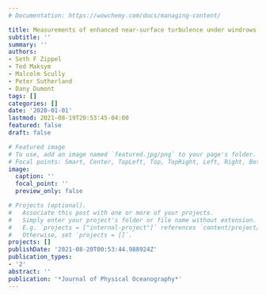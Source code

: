 ```yaml
---
# Documentation: https://wowchemy.com/docs/managing-content/

title: Measurements of enhanced near-surface turbulence under windrows
subtitle: ''
summary: ''
authors:
- Seth F Zippel
- Ted Maksym
- Malcolm Scully
- Peter Sutherland
- Dany Dumont
tags: []
categories: []
date: '2020-01-01'
lastmod: 2021-08-19T20:53:45-04:00
featured: false
draft: false

# Featured image
# To use, add an image named `featured.jpg/png` to your page's folder.
# Focal points: Smart, Center, TopLeft, Top, TopRight, Left, Right, BottomLeft, Bottom, BottomRight.
image:
  caption: ''
  focal_point: ''
  preview_only: false

# Projects (optional).
#   Associate this post with one or more of your projects.
#   Simply enter your project's folder or file name without extension.
#   E.g. `projects = ["internal-project"]` references `content/project/deep-learning/index.md`.
#   Otherwise, set `projects = []`.
projects: []
publishDate: '2021-08-20T00:53:44.988924Z'
publication_types:
- '2'
abstract: ''
publication: '*Journal of Physical Oceanography*'
---
```

